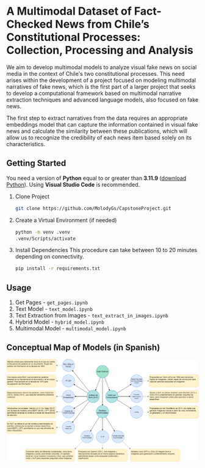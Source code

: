 # A Multimodal Dataset of Fact-Checked News from Chile’s Constitutional Processes: Collection, Processing and Analysis

We aim to develop multimodal models to analyze visual fake news on social media in the context of Chile's two constitutional processes. This need arises within the development of a project focused on modeling multimodal narratives of fake news, which is the first part of a larger project that seeks to develop a computational framework based on multimodal narrative extraction techniques and advanced language models, also focused on fake news.

The first step to extract narratives from the data requires an appropriate embeddings model that can capture the information contained in visual fake news and calculate the similarity between these publications, which will allow us to recognize the credibility of each news item based solely on its characteristics.

## Getting Started

You need a version of **Python** equal to or greater than **3.11.9** ([download Python](https://www.python.org/downloads/)). Using **Visual Studio Code** is recommended.

1. Clone Project

   ```bash
   git clone https://github.com/MolodyGs/CapstoneProject.git
   ```

2. Create a Virtual Environment (if needed)

   ```bash
   python -m venv .venv
   .venv/Scripts/activate
   ```

3. Install Dependencies
   This procedure can take between 10 to 20 minutes depending on connectivity.
   ```bash
   pip install -r requirements.txt
   ```

## Usage

1. Get Pages - `get_pages.ipynb`
2. Text Model - `text_model.ipynb`
3. Text Extraction from Images - `text_extract_in_images.ipynb`
4. Hybrid Model - `hybrid_model.ipynb`
5. Multimodal Model - `multimodal_model.ipynb`

## Conceptual Map of Models (in Spanish)

![Conceptual Map](models_conceptual_map.png)

